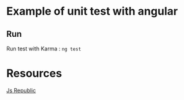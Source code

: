 # Example of unit test with angular

## Run
Run test with Karma : ```ng test```    

# Resources
[Js Republic](http://blog.js-republic.com/fiche-recapitulative-des-tests-unitaires-en-angular/)
